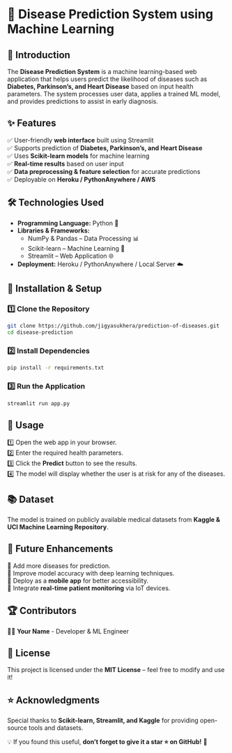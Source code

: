 # 🏥 Disease Prediction System using Machine Learning

## 📌 Introduction
The **Disease Prediction System** is a machine learning-based web application that helps users predict the likelihood of diseases such as **Diabetes, Parkinson’s, and Heart Disease** based on input health parameters. The system processes user data, applies a trained ML model, and provides predictions to assist in early diagnosis.

## ✨ Features
✅ User-friendly **web interface** built using Streamlit  
✅ Supports prediction of **Diabetes, Parkinson’s, and Heart Disease**  
✅ Uses **Scikit-learn models** for machine learning  
✅ **Real-time results** based on user input  
✅ **Data preprocessing & feature selection** for accurate predictions  
✅ Deployable on **Heroku / PythonAnywhere / AWS**  

## 🛠️ Technologies Used
- **Programming Language:** Python 🐍
- **Libraries & Frameworks:**
  - NumPy & Pandas – Data Processing 📊
  - Scikit-learn – Machine Learning 🤖
  - Streamlit – Web Application 🌐
- **Deployment:** Heroku / PythonAnywhere / Local Server ☁️

## 🔧 Installation & Setup
### 1️⃣ Clone the Repository
```bash
git clone https://github.com/jigyasukhera/prediction-of-diseases.git
cd disease-prediction
```

### 2️⃣ Install Dependencies
```bash
pip install -r requirements.txt
```

### 3️⃣ Run the Application
```bash
streamlit run app.py
```

## 🎯 Usage
1️⃣ Open the web app in your browser.  
2️⃣ Enter the required health parameters.  
3️⃣ Click the **Predict** button to see the results.  
4️⃣ The model will display whether the user is at risk for any of the diseases.  

## 📚 Dataset
The model is trained on publicly available medical datasets from **Kaggle & UCI Machine Learning Repository**.

## 📌 Future Enhancements
🔹 Add more diseases for prediction.  
🔹 Improve model accuracy with deep learning techniques.  
🔹 Deploy as a **mobile app** for better accessibility.  
🔹 Integrate **real-time patient monitoring** via IoT devices.  

## 🏆 Contributors
👨‍💻 **Your Name** - Developer & ML Engineer  

## 📜 License
This project is licensed under the **MIT License** – feel free to modify and use it!

## ⭐ Acknowledgments
Special thanks to **Scikit-learn, Streamlit, and Kaggle** for providing open-source tools and datasets.

💡 If you found this useful, **don’t forget to give it a star ⭐ on GitHub!** 🚀
